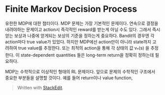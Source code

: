 # Finite Markov Decision Process

유한한 MDP에 대한 챕터이다. 
MDP 문제는 가장 기본적인 문제이다. 
연속으로 결정을 내려야하는 문제이고 action시 즉각적인 reward를 받는게 아닐 수도 있다. 
그래서 즉시 얻는 보상과 나중에 얻게되는 보상의 기준을 정하는게 중요하다. Bandit의 경우엔 각 action마다 true value가 있었다. 하지만 MDP에선 action만이 아니라 state까지 고려하여 true value를 추정한다. 또는 최적의 action을 통해 각 상태의 값 v<sub>*</sub>(s) 을 추정한다. 이 state-dependent quantities 들은 long-term return을 정확히 정하는데 필요하다.

MDP는 수학적으로 이상적인 형태의 RL 문제이다. 앞으로 문제의 수학적인 구조에서 중요한 부분들을 설명할 것이다.
예를 들어 return이나 value function, 

> Written with [StackEdit](https://stackedit.io/).
<!--stackedit_data:
eyJoaXN0b3J5IjpbMTYxMzI2NTc1MiwtMTc3MDQ0Mzc5LC0xMj
gxNDAxOTcwLDY4NjQyMDMyMCw3NjAxNjQzNzMsLTIxNzU4MDMx
N119
-->